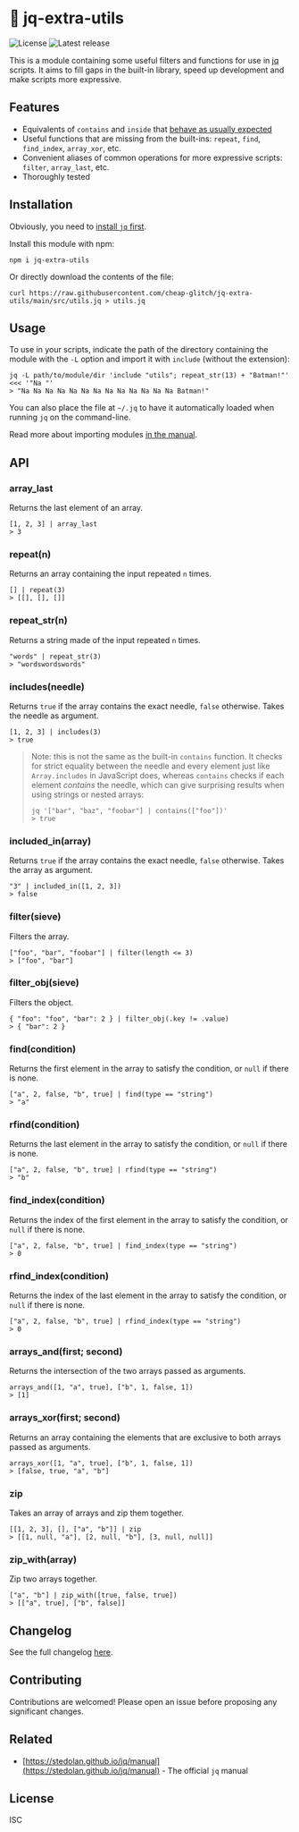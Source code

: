 # 🧰 jq-extra-utils

![License](https://badgen.net/github/license/cheap-glitch/jq-extra-utils?color=green)
![Latest release](https://badgen.net/github/release/cheap-glitch/jq-extra-utils?color=green)

This  is a  module  containing some  useful  filters and  functions  for use  in
[jq](https://stedolan.github.io/jq)  scripts.  It  aims  to  fill  gaps  in  the
built-in library, speed up development and make scripts more expressive.

## Features

 * Equivalents of `contains` and `inside` that [behave as usually expected](#includesneedle)
 * Useful functions that are missing from the built-ins: `repeat`, `find`, `find_index`, `array_xor`, etc.
 * Convenient aliases of common operations for more expressive scripts: `filter`, `array_last`, etc.
 * Thoroughly tested

## Installation

Obviously, you need to [install `jq` first](https://stedolan.github.io/jq/download).

Install this module with npm:

```shell
npm i jq-extra-utils
```

Or directly download the contents of the file:

```shell
curl https://raw.githubusercontent.com/cheap-glitch/jq-extra-utils/main/src/utils.jq > utils.jq
```

## Usage

To use in your scripts, indicate the path of the directory containing the module
with the `-L` option and import it with `include` (without the extension):

```shell
jq -L path/to/module/dir 'include "utils"; repeat_str(13) + "Batman!"' <<< '"Na "'
> "Na Na Na Na Na Na Na Na Na Na Na Na Na Batman!"
```

You can  also place  the file at  `~/.jq` to have  it automatically  loaded when
running `jq` on the command-line.

Read more about importing modules [in the manual](https://stedolan.github.io/jq/manual/#Modules).

## API

### array_last

Returns the last element of an array.

```jq
[1, 2, 3] | array_last
> 3
```

### repeat(n)

Returns an array containing the input repeated `n` times.

```jq
[] | repeat(3)
> [[], [], []]
```

### repeat_str(n)

Returns a string made of the input repeated `n` times.

```jq
"words" | repeat_str(3)
> "wordswordswords"
```

### includes(needle)

Returns `true` if the array contains the exact needle, `false` otherwise.
Takes the needle as argument.

```jq
[1, 2, 3] | includes(3)
> true
```

> Note:  this  is  not  the  same   as  the  built-in  `contains`  function.  It
> checks for  strict equality  between the  needle and  every element  just like
> `Array.includes` in JavaScript does, whereas `contains` checks if each element
> _contains_ the needle, which can give surprising results when using strings or
> nested arrays:
>
> ```shell
> jq '["bar", "baz", "foobar"] | contains(["foo"])'
> > true
> ```

### included_in(array)

Returns `true` if the array contains the exact needle, `false` otherwise.
Takes the array as argument.

```jq
"3" | included_in([1, 2, 3])
> false
```

### filter(sieve)

Filters the array.

```jq
["foo", "bar", "foobar"] | filter(length <= 3)
> ["foo", "bar"]
```

### filter_obj(sieve)

Filters the object.

```jq
{ "foo": "foo", "bar": 2 } | filter_obj(.key != .value)
> { "bar": 2 }
```

### find(condition)

Returns the first element in the array to satisfy the condition, or `null` if there is none.

```jq
["a", 2, false, "b", true] | find(type == "string")
> "a"
```

### rfind(condition)

Returns the last element in the array to satisfy the condition, or `null` if there is none.

```jq
["a", 2, false, "b", true] | rfind(type == "string")
> "b"
```

### find_index(condition)

Returns the index of the first element in the array to satisfy the condition, or `null` if there is none.

```jq
["a", 2, false, "b", true] | find_index(type == "string")
> 0
```

### rfind_index(condition)

Returns the index of the last element in the array to satisfy the condition, or `null` if there is none.

```jq
["a", 2, false, "b", true] | rfind_index(type == "string")
> 0
```

### arrays_and(first; second)

Returns the intersection of the two arrays passed as arguments.

```jq
arrays_and([1, "a", true], ["b", 1, false, 1])
> [1]
```

### arrays_xor(first; second)

Returns an array containing the elements that are exclusive to both arrays passed as arguments.

```jq
arrays_xor([1, "a", true], ["b", 1, false, 1])
> [false, true, "a", "b"]
```

### zip

Takes an array of arrays and zip them together.

```jq
[[1, 2, 3], [], ["a", "b"]] | zip
> [[1, null, "a"], [2, null, "b"], [3, null, null]]
```

### zip_with(array)

Zip two arrays together.

```jq
["a", "b"] | zip_with([true, false, true])
> [["a", true], ["b", false]]
```

## Changelog

See the full changelog [here](https://github.com/cheap-glitch/devlint/releases).

## Contributing

Contributions are welcomed! Please open an issue before proposing any significant changes.

## Related

 * [https://stedolan.github.io/jq/manual](https://stedolan.github.io/jq/manual) - The official `jq` manual

## License

ISC
